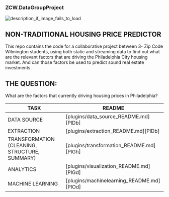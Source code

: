 ### ZCW.DataGroupProject

![description_if_image_fails_to_load](https://github.com/nortonlyr/ZCW.DataGroupProject/blob/master/DataGroupProject.jpg)

NON-TRADITIONAL HOUSING PRICE PREDICTOR
-------------------

This repo contains the code for a collaborative project between 3- Zip Code Wilmington students, using both static and streaming data to find out what are the relevant factors that are driving the Philadelphia City housing market. And can those factors be used to predict sound real estate investments. 

THE QUESTION: 
-------------------

What are the factors that currently driving housing prices in Philadelphia?

| TASK | README |
| ------ | ------ |
| DATA SOURCE |[plugins/data_source_README.md][PlDb] |
| EXTRACTION |[plugins/extraction_README.md][PlDb] |
| TRANSFORMATION (CLEANING, STRUCTURE, SUMMARY)| [plugins/transformation_README.md][PlGh] |
| ANALYTICS | [plugins/visualization_README.md][PlGd] |
| MACHINE LEARNING | [plugins/machinelearning_README.md][PlOd] |


